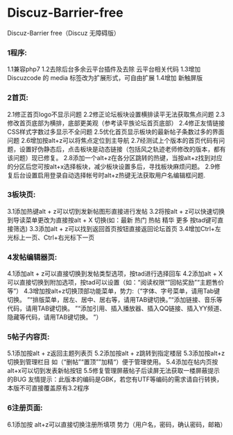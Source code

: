 # Discuz-Barrier-free
Discuz-Barrier free（Discuz 无障碍版）

### 1程序: ###
1.1兼容php7
1.2去除后台多余云平台插件及去除 云平台相关代码
1.3增加 Discuzcode 的 media 标签改为扩展形式，可自由扩展
1.4增加 新触屏版

### 2首页: ###
2.1修正首页logo不显示问题
2.2修正论坛板块设置横排读平无法获取焦点问题
2.3修改首页底部为横排，底部更美观（参考读平族论坛首页底部）
2.4修正友情链接CSS样式字数过多显示不全问题
2.5优化首页显示板块的最新帖子条数过多的界面问题
2.6增加按alt+z可以将焦点定位到主导航
2.7经测试上个版本的首页代码有问题，设置好伪静态后，点击板块是动态链接（包括风之轨迹老师修改的版本，都有该问题）现已修复。
2.8添加一个alt+z在各分区跳转的热键，当按alt+z找到对应的分区后您可按alt+x选择板块，减少板块设置多后，寻找板块麻烦问题。
2.9修复后台设置启用登录自动选择帐号时alt+z热键无法获取用户名编辑框问题.
### 3板块页: ###
3.1添加热键alt + z可以切到发新帖图形直接进行发帖
3.2将按alt + z可以快速切换到导读菜单更改为直接按alt + X 切换(如：最新  热门  热帖  精华  更多  按tad键可直接筛选)
3.3添加alt + z可以找到返回首页按钮直接返回论坛首页
3.4增加Ctrl+左光标上一页、Ctrl+右光标下一页
### 4发帖编辑器页: ###
4.1添加alt + z可以直接切换到发帖类型选项，按tad进行选择回车
4.2添加alt + X可以直接切换到附加选项，按tad可以设置（如：“阅读权限“”回帖奖励”“主题售价等”）
4.3增加按alt+z切换顶部功能菜单，势力:（“字体、字号菜单，请用Tab键切换。 ”“排版菜单，居左、居中、居右等，请用TAB键切换。”“添加链接、音乐等代码，请用TAB键切换。 ”“添加引用、插入播放器、插入QQ链接、插入YY频道、隐藏等代码，请用TAB键切换。 ”）
### 5帖子内容页: ###
5.1添加按alt + z返回主题列表页
5.2添加按alt + z跳转到指定楼层
5.3添加按alt+z切换到管理栏目 如（“删帖”“置顶””加精“）便于管理使用。
5.4添加在帖内页按alt+x可以切到发表新帖按钮
5.5修复管理屏蔽帖子后读屏无法获取一楼屏蔽提示的BUG
友情提示：此版本的编码是GBK，若您有UTF等编码的需求请自行转换，本版不可直接覆盖原有3.2程序
### 6注册页面: ###
6.1添加按 alt+z可以直接切换注册所填项 势力（用户名，密码，确认密码，邮箱）
